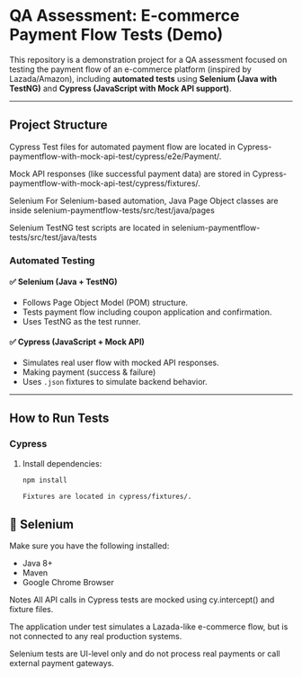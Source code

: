 # QA Assessment: E-commerce Payment Flow Tests (Demo)

This repository is a demonstration project for a QA assessment focused on testing the payment flow of an e-commerce platform (inspired by Lazada/Amazon), including **automated tests** using **Selenium (Java with TestNG)** and **Cypress (JavaScript with Mock API support)**.

---

## Project Structure
Cypress
Test files for automated payment flow are located in
Cypress-paymentflow-with-mock-api-test/cypress/e2e/Payment/.

Mock API responses (like successful payment data) are stored in
Cypress-paymentflow-with-mock-api-test/cypress/fixtures/.

Selenium
For Selenium-based automation, Java Page Object classes are inside
selenium-paymentflow-tests/src/test/java/pages

Selenium TestNG test scripts are located in
selenium-paymentflow-tests/src/test/java/tests

### Automated Testing

#### ✅ Selenium (Java + TestNG)
- Follows Page Object Model (POM) structure.
- Tests payment flow including coupon application and confirmation.
- Uses TestNG as the test runner.

#### ✅ Cypress (JavaScript + Mock API)
- Simulates real user flow with mocked API responses.
- Making payment (success & failure)
- Uses `.json` fixtures to simulate backend behavior.

---

## How to Run Tests

### Cypress

1. Install dependencies:
   ```bash
   npm install

   Fixtures are located in cypress/fixtures/.

## 🚀 Selenium

Make sure you have the following installed:

- Java 8+
- Maven
- Google Chrome Browser

Notes
All API calls in Cypress tests are mocked using cy.intercept() and fixture files.

The application under test simulates a Lazada-like e-commerce flow, but is not connected to any real production systems.

Selenium tests are UI-level only and do not process real payments or call external payment gateways.



